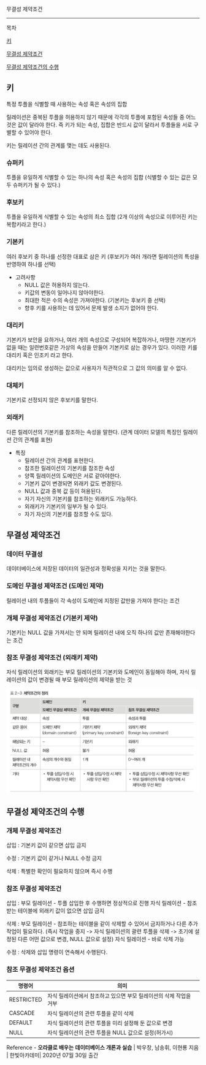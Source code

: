 무결성 제약조건

---

목차

[키](#키)

[무결성 제약조건](#무결성-제약조건)

[무결성 제약조건의 수행](무결성-제약조건의-수행)



## 키

특정 투플을 식별할 때 사용하는 속성 혹은 속성의 집합

릴레이션은 중복된 투플을 허용하지 않기 때문에 각각의 투플에 포함된 속성들 중 어느 것은 값이 달라야 한다. 즉 키가 되는 속성, 집합은 반드시 값이 달라서 투플들을 서로 구별할 수 있어야 한다.

키는 릴레이션 간의 관계를 맺는 데도 사용된다.

### 슈퍼키

투플을 유일하게 식별할 수 있는 하나의 속성 혹은 속성의 집합 (식별할 수 있는 값은 모두 슈퍼키가 될 수 있다.)

### 후보키

투플을 유일하게 식별할 수 있는 속성의 최소 집합 (2개 이상의 속성으로 이루어진 키는 복합키라고 한다.)

### 기본키

여러 후보키 중 하나를 선정한 대표로 삼은 키 (후보키가 여러 개라면 릴레이션의 특성을 반영하여 하나를 선택)

- 고려사항
	- NULL 값은 허용하지 않는다.
	- 키값의 변동이 일어나지 않아야한다.
	- 최대한 적은 수의 속성은 가져야한다. (기본키는 후보키 중 선택)
	- 향후 키를 사용하는 데 있어서 문제 발생 소지가 없어야 한다.

### 대리키

기본키가 보안을 요하거나, 여러 개의 속성으로 구성되어 복잡하거나, 마땅한 기본키가 없을 때는 일련번호같은 가상의 속성을 만들어 기본키로 삼는 경우가 있다. 이러한 키를 대리키 혹은 인조키 라고 한다.

대리키는 임의로 생성하는 값으로 사용자가 직관적으로 그 값의 의미를 알 수 없다.

### 대체키

기본키로 선정되지 않은 후보키를 말한다.

### 외래키

다른 릴레이션의 기본키를 참조하는 속성을 말한다. (관계 데이터 모델의 특징인 릴레이션 간의 관계를 표현)

- 특징
	- 릴레이션 간의  관계를 표현한다.
	- 참조한 릴레이션의 기본키를 참조한 속성
	- 양쪽 릴레이션의 도메인은 서로 같아야한다.
	- 기본키 값이 변경되면 외래키 값도 변경된다.
	- NULL 값과 중복 값 등이 혀용된다.
	- 자기 자신의 기본키를 참조하는 외래키도 가능하다.
	- 외래키가 기본키의 일부가 될 수 있다.
	- 자기 자신의 기본키를 참조할 수도 있다.



## 무결성 제약조건

### 데이터 무결성

데이터베이스에 저장된 데이터의 일관성과 정확성을 지키는 것을 말한다.

### 도메인 무결성 제약조건 (도메인 제약)

릴레이션 내의 투플들이 각 속성이 도메인에 지정된 값만을 가져야 한다는 조건

### 개체 무결성 제약조건 (기본키 제약)

기본키는 NULL 값을 가져서는 안 되며 릴레이션 내에 오직 하나의 값만 존재해야한다는 조건

### 참조 무결성 제약조건 (외래키 제약)

자식 릴레이션의 외래키는 부모 릴레이션의 기본키와 도메인이 동일해야 하며, 자식 릴레이션의 값이 변경될 때 부모 릴레이션의 제약을 받는 것

![image-20210930115316412](../images/image-20210930115316412.png)



## 무결성 제약조건의 수행

### 개체 무결성 제약조건

삽입 : 기본키 값이 같으면 삽입 금지

수정 : 기본키 값이 같거나 NULL 수정 금지

삭제 : 특별한 확인이 필요하지 않으며 즉시 수행

### 참조 무결성 제약조건

삽입 : 부모 릴레이션 - 투플 삽입한 후 수행하면 정상적으로 진행
		  자식 릴레이션 - 참조받는 테이블에 외래키 값이 없으면 삽입 금지

삭제 : 부모 릴레이션 - 참조하는 테이블을 같이 삭제할 수 있어서 금지하거나 다른 추가 작업이 필요하다.
(즉시 작업을 중지 -> 자식 릴레이션의 괄련 투플을 삭제 -> 초기에 설정된 다른 어떤 값으로 변경, NULL 값으로 설정)
		  자식 릴레이션 - 바로 삭제 가능

수정 :  삭제와 삽입 명령이 연속해서 수행된다.

### 참조 무결성 제약조건 옵션

| 명령어     | 의미                                                         |
| ---------- | ------------------------------------------------------------ |
| RESTRICTED | 자식 릴레이션에서 참조하고 있으면 부모 릴레이션의 삭제 작업을 거부 |
| CASCADE    | 자식 릴레이션의 관련 투플을 같이 삭제                        |
| DEFAULT    | 자식 릴레이션의 관련 투플을 미리 설정해 둔 값으로 변경       |
| NULL       | 자식 릴레이션의 관련 투플을 NULL 값으로 설정(허가시)         |





Reference - **오라클로 배우는** **데이터베이스 개론과 실습** | 박우창, 남송휘, 이현룡 지음 | 한빛아카데미| 2020년 07월 30일 출간

